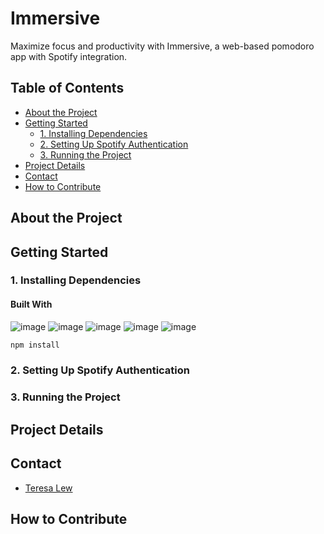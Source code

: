 # Immersive
Maximize focus and productivity with Immersive, a web-based pomodoro app with Spotify integration.

## Table of Contents
- [About the Project](#about-the-project)
- [Getting Started](#getting-started)
  - [1. Installing Dependencies](#1-installing-dependencies)
  - [2. Setting Up Spotify Authentication](#2-setting-up-spotify-authentication)
  - [3. Running the Project](#3-running-the-project)
- [Project Details](#project-details)
- [Contact](#contact)
- [How to Contribute](#how-to-contribute)

## About the Project

## Getting Started

### 1. Installing Dependencies
#### Built With
![image](https://img.shields.io/badge/React-20232A?style=for-the-badge&logo=react&logoColor=61DAFB)
![image](https://img.shields.io/badge/Material%20UI-007FFF?style=for-the-badge&logo=mui&logoColor=white)
![image](https://img.shields.io/badge/PostgreSQL-316192?style=for-the-badge&logo=postgresql&logoColor=white)
![image](https://img.shields.io/badge/Express.js-000000?style=for-the-badge&logo=express&logoColor=white)
![image](https://img.shields.io/badge/Node.js-339933?style=for-the-badge&logo=nodedotjs&logoColor=white)

```bash
npm install
```
### 2. Setting Up Spotify Authentication

### 3. Running the Project

## Project Details

## Contact
* [Teresa Lew](https://github.com/teresal92)

## How to Contribute
